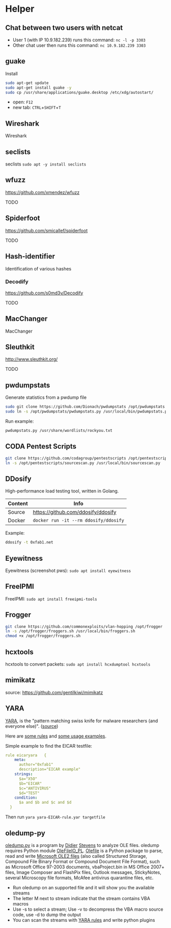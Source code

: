 # Helper

## Chat between two users with netcat

- User 1 (with IP 10.9.182.239) runs this command: ```nc -l -p 3303```
- Other chat user then runs this command: ```nc 10.9.182.239 3303```

## guake

Install

``` sh
sudo apt-get update
sudo apt-get install guake -y
sudo cp /usr/share/applications/guake.desktop /etc/xdg/autostart/
```

- open: `F12`
- new tab: `CTRL`+`SHIFT`+`T`

## Wireshark

Wireshark

## seclists

seclists ```sudo apt -y install seclists```

## wfuzz

<https://github.com/xmendez/wfuzz>

TODO

## Spiderfoot

<https://github.com/smicallef/spiderfoot>

TODO

## Hash-identifier

Identification of various hashes

### Decodify

<https://github.com/s0md3v/Decodify>

TODO

## MacChanger

MacChanger

## Sleuthkit

<http://www.sleuthkit.org/>

TODO

## pwdumpstats

Generate statistics from a pwdump file

``` sh
sudo git clone https://github.com/Dionach/pwdumpstats /opt/pwdumpstats
sudo ln -s /opt/pwdumpstats/pwdumpstats.py /usr/local/bin/pwdumpstats.py
```

Run example:

``` sh
pwdumpstats.py /usr/share/wordlists/rockyou.txt
```

## CODA Pentest Scripts

``` sh
git clone https://github.com/codagroup/pentestscripts /opt/pentestscripts
ln -s /opt/pentestscripts/sourcescan.py /usr/local/bin/sourcescan.py
```

## DDosify

High-performance load testing tool, written in Golang.

| Content | Info                                      |
|---------|-------------------------------------------|
| Source  | <https://github.com/ddosify/ddosify>      |
| Docker  |```docker run -it --rm ddosify/ddosify``` |

Example:

``` sh
ddosify -t 0xfab1.net
```

## Eyewitness

Eyewitness (screenshot pws): ```sudo apt install eyewitness```

## FreeIPMI

FreeIPMI: ```sudo apt install freeipmi-tools```

## Frogger

``` sh
git clone https://github.com/commonexploits/vlan-hopping /opt/frogger
ln -s /opt/frogger/froggers.sh /usr/local/bin/froggers.sh
chmod +x /opt/frogger/froggers.sh
```

## hcxtools

hcxtools to convert packets: ```sudo apt install hcxdumptool hcxtools```

## mimikatz

source: <https://github.com/gentilkiwi/mimikatz>

## YARA

[YARA](https://virustotal.github.io/yara/), is the "pattern matching swiss knife for malware researchers (and everyone else)". ([source](https://github.com/virustotal/yara))

Here are [some rules](https://github.com/Yara-Rules/rules) and [some usage examples](https://github.com/InQuest/awesome-yara).

Simple example to find the EICAR testfile:

```yml "yara-EICAR-rule.yar"
rule eicaryara   {
    meta:
      author="0xfab1"
      description="EICAR example"
    strings:
      $a="X5O"
      $b="EICAR"
      $c="ANTIVIRUS"
      $d="TEST"
    condition:
      $a and $b and $c and $d
  }
```

Then run ```yara yara-EICAR-rule.yar targetfile```

## oledump-py

[oledump.py](https://blog.didierstevens.com/programs/oledump-py/) is a program by [Didier](http://didierstevens.com/) [Stevens](https://twitter.com/DidierStevens) to analyze OLE files. oledump requires Python module [OleFileIO_PL](http://www.decalage.info/python/olefileio). [Olefile](https://olefile.readthedocs.io/en/latest/OLE_Overview.html) is a Python package to parse, read and write [Microsoft OLE2 files](https://en.wikipedia.org/wiki/Compound_File_Binary_Format) (also called Structured Storage, Compound File Binary Format or Compound Document File Format), such as Microsoft Office 97-2003 documents, vbaProject.bin in MS Office 2007+ files, Image Composer and FlashPix files, Outlook messages, StickyNotes, several Microscopy file formats, McAfee antivirus quarantine files, etc.

- Run oledump on an supported file and it will show you the available streams
- The letter M next to stream indicate that the stream contains VBA macros
- Use -s to select a stream; Use -v to decompress the VBA macro source code, use -d to dump the output
- You can scan the streams with [YARA rules](#yara) and write python plugins
